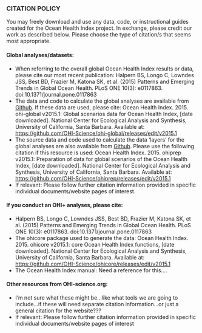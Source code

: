 ### CITATION POLICY	
You may freely download and use any data, code, or instructional guides created for the Ocean Health Index project.  In exchange, please credit our work as described below.
Please choose the type of citation/s that seems most appropriate.
#### Global analyses/datasets:
- When referring to the overall global Ocean Health Index results or data, please cite our most recent publication:
  Halpern BS, Longo C, Lowndes JSS, Best BD, Frazier M, Katona SK, et al. (2015) Patterns and Emerging Trends in Global Ocean Health. PLoS ONE 10(3): e0117863. doi:10.1371/journal.pone.0117863
- The data and code to calculate the global analyses are available from [Github]( https://github.com/OHI-Science/ohi-global/releases). If these data are used, please cite:
  Ocean Health Index. 2015. ohi-global v2015.1: Global scenarios data for Ocean Health Index, [date downloaded]. National Center for Ecological Analysis and Synthesis, University of California, Santa Barbara. Available at: https://github.com/OHI-Science/ohi-global/releases/edit/v2015.1
- The source data and code used to calculate the data ‘layers’ for the global analyses are also available from [Github]( https://github.com/OHI-Science/ohiprep/releases).  Please use the following citation if this resource is used:
  Ocean Health Index. 2015. ohiprep v2015.1: Preparation of data for global scenarios of the Ocean Health Index, [date downloaded]. National Center for Ecological Analysis and Synthesis, University of California, Santa Barbara. Available at: https://github.com/OHI-Science/ohiprep/releases/edit/v2015.1
- If relevant: Please follow further citation information provided in specific individual documents/website pages of interest. 

#### If you conduct an OHI+ analyses, please cite:
- Halpern BS, Longo C, Lowndes JSS, Best BD, Frazier M, Katona SK, et al. (2015) Patterns and Emerging Trends in Global Ocean Health. PLoS ONE 10(3): e0117863. doi:10.1371/journal.pone.0117863
- The ohicore package used to generate the data:
  Ocean Health Index. 2015. ohicore v2015.1: core Ocean Health Index functions, [date downloaded]. National Center for Ecological Analysis and Synthesis, University of California, Santa Barbara. Available at: https://github.com/OHI-Science/ohicore/releases/edit/v2015.1
- The Ocean Health Index manual: 
  Need a reference for this….

#### Other resources from OHI-science.org:
- I’m not sure what these might be…like what tools we are going to include…if these will need separate citation information…or just a general citation for the website???
- If relevant: Please follow further citation information provided in specific individual documents/website pages of interest
